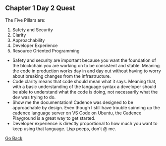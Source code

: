 ## Chapter 1 Day 2 Quest
The Five Pillars are:
  1. Safety and Security
  2. Clarity
  3. Approachability
  4. Developer Experience
  5. Resource Oriented Programming


- Safety and security are important because you want the foundation of the blockchain you are working on to be consistent and
stable. Meaning the code in production works day in and day out without having to worry about breaking changes from the
infrastructure. 
- Code clarity means that code should mean what it says. Meaning that, with a basic understanding of the language
syntax a developer should be able to understand what the code is doing, not necessarily what the dev was trying to do.
- Show me the documentation! Cadence was designed to be approachable by design. Even though I still have trouble spinning up the
cadence language server on VS Code on Ubuntu, the Cadence Playground is a great way to get started.
- Developer experience is directly proportional to how much you want to keep using that language. Lisp peeps, don't @ me.

[Go Back](README.md)
